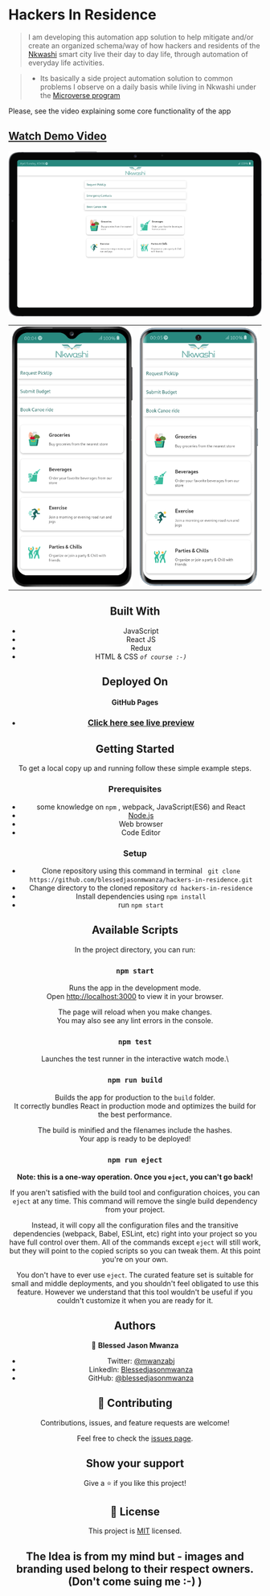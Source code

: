 # Hackers In Residence 

> I am developing this automation app solution to help mitigate and/or create an organized schema/way of how hackers and residents of the [Nkwashi](https://nkwashi.com/) smart city live their day to day life, through automation of everyday life activities.

> - Its basically a side project automation solution to common problems I observe on a daily basis while living in Nkwashi under the [Microverse program](https://www.microverse.org/?grsf=kvpb2j)


Please, see the video explaining some core functionality of the app
## [Watch Demo Video](https://www.loom.com/share/f38c0ad73f3d404996319e3f18b9fe2b)


<center>
    <img src="./mobile (13).png"><br />
    <table>
        <tr>
            <td><img src="./mobile (11).png"></td>
            <td><img src="./mobile (12).png"</td>
        <tr>
    <table>
</center>

## Built With

- JavaScript
- React JS
- Redux
- HTML & CSS _```of course :-)```_

## Deployed On

#### GitHub Pages 
- ### [Click here see live preview](https://blessedjasonmwanza.github.io/hackers-in-residence/)


## Getting Started

To get a local copy up and running follow these simple example steps.

### Prerequisites

- some knowledge on `npm` , webpack, JavaScript(ES6) and React
- [Node.js](https://nodejs.org/en/)
- Web browser
- Code Editor
### Setup

- Clone repository using this command in terminal ` git clone https://github.com/blessedjasonmwanza/hackers-in-residence.git`
- Change directory to the cloned repository `cd hackers-in-residence`
- Install dependencies using `npm install`
- run `npm start`


## Available Scripts

In the project directory, you can run:

### `npm start`

Runs the app in the development mode.\
Open [http://localhost:3000](http://localhost:3000) to view it in your browser.

The page will reload when you make changes.\
You may also see any lint errors in the console.

### `npm test`

Launches the test runner in the interactive watch mode.\
### `npm run build`

Builds the app for production to the `build` folder.\
It correctly bundles React in production mode and optimizes the build for the best performance.

The build is minified and the filenames include the hashes.\
Your app is ready to be deployed!

### `npm run eject`

**Note: this is a one-way operation. Once you `eject`, you can't go back!**

If you aren't satisfied with the build tool and configuration choices, you can `eject` at any time. This command will remove the single build dependency from your project.

Instead, it will copy all the configuration files and the transitive dependencies (webpack, Babel, ESLint, etc) right into your project so you have full control over them. All of the commands except `eject` will still work, but they will point to the copied scripts so you can tweak them. At this point you're on your own.

You don't have to ever use `eject`. The curated feature set is suitable for small and middle deployments, and you shouldn't feel obligated to use this feature. However we understand that this tool wouldn't be useful if you couldn't customize it when you are ready for it.

## Authors

👤 **Blessed Jason Mwanza**

- Twitter: [@mwanzabj](https://twitter.com/mwanzabj)
- LinkedIn: [Blessedjasonmwanza](https://linkedin.com/in/blessedjasonmwanza)
- GitHub: [@blessedjasonmwanza](https://github.com/blessedjasonmwanza)

## 🤝 Contributing

Contributions, issues, and feature requests are welcome!

Feel free to check the [issues page](https://github.com/blessedjasonmwanza/hackers-in-residence/issues).

## Show your support

Give a ⭐️ if you like this project!

## 📝 License

This project is [MIT](./MIT.md) licensed.

## The Idea is from my mind but - images and branding used belong to their respect owners. (Don't come suing me :-) )
